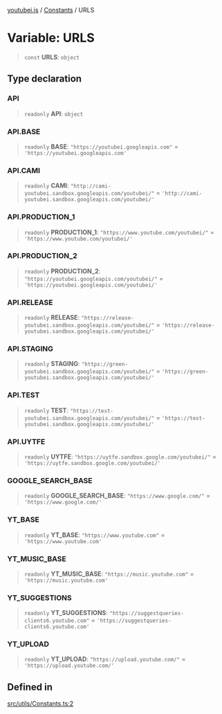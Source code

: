 [youtubei.js](../../../README.md) / [Constants](../README.md) / URLS

# Variable: URLS

> `const` **URLS**: `object`

## Type declaration

### API

> `readonly` **API**: `object`

### API.BASE

> `readonly` **BASE**: `"https://youtubei.googleapis.com"` = `'https://youtubei.googleapis.com'`

### API.CAMI

> `readonly` **CAMI**: `"http://cami-youtubei.sandbox.googleapis.com/youtubei/"` = `'http://cami-youtubei.sandbox.googleapis.com/youtubei/'`

### API.PRODUCTION\_1

> `readonly` **PRODUCTION\_1**: `"https://www.youtube.com/youtubei/"` = `'https://www.youtube.com/youtubei/'`

### API.PRODUCTION\_2

> `readonly` **PRODUCTION\_2**: `"https://youtubei.googleapis.com/youtubei/"` = `'https://youtubei.googleapis.com/youtubei/'`

### API.RELEASE

> `readonly` **RELEASE**: `"https://release-youtubei.sandbox.googleapis.com/youtubei/"` = `'https://release-youtubei.sandbox.googleapis.com/youtubei/'`

### API.STAGING

> `readonly` **STAGING**: `"https://green-youtubei.sandbox.googleapis.com/youtubei/"` = `'https://green-youtubei.sandbox.googleapis.com/youtubei/'`

### API.TEST

> `readonly` **TEST**: `"https://test-youtubei.sandbox.googleapis.com/youtubei/"` = `'https://test-youtubei.sandbox.googleapis.com/youtubei/'`

### API.UYTFE

> `readonly` **UYTFE**: `"https://uytfe.sandbox.google.com/youtubei/"` = `'https://uytfe.sandbox.google.com/youtubei/'`

### GOOGLE\_SEARCH\_BASE

> `readonly` **GOOGLE\_SEARCH\_BASE**: `"https://www.google.com/"` = `'https://www.google.com/'`

### YT\_BASE

> `readonly` **YT\_BASE**: `"https://www.youtube.com"` = `'https://www.youtube.com'`

### YT\_MUSIC\_BASE

> `readonly` **YT\_MUSIC\_BASE**: `"https://music.youtube.com"` = `'https://music.youtube.com'`

### YT\_SUGGESTIONS

> `readonly` **YT\_SUGGESTIONS**: `"https://suggestqueries-clients6.youtube.com"` = `'https://suggestqueries-clients6.youtube.com'`

### YT\_UPLOAD

> `readonly` **YT\_UPLOAD**: `"https://upload.youtube.com/"` = `'https://upload.youtube.com/'`

## Defined in

[src/utils/Constants.ts:2](https://github.com/LuanRT/YouTube.js/blob/e54e499ff553dab51e6d9d1aebc090b50fec29ba/src/utils/Constants.ts#L2)
